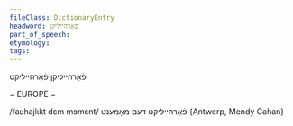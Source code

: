 ```yaml
---
fileClass: DictionaryEntry
headword: פֿאַרהייליקן
part_of_speech: 
etymology: 
tags: 
---
```

פֿאַרהייליקן
פֿאַרהייליקט

= EUROPE = 

/faʁhajlɩkt dɛm mɔmɛnt/ פֿאַרהייליקט דעם מאָמענט {Antwerp, Mendy Cahan}